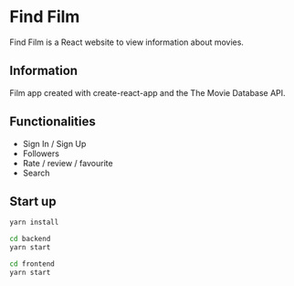 # Find Film

Find Film is a React website to view information about movies.

## Information
Film app created with create-react-app and the The Movie Database API.

## Functionalities
- Sign In / Sign Up
- Followers
- Rate / review / favourite
- Search




## Start up

```bash
yarn install
```
```bash
cd backend
yarn start
```
```bash
cd frontend
yarn start
```

